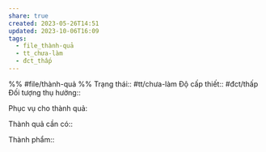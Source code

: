 ```yaml
---
share: true
created: 2023-05-26T14:51
updated: 2023-10-06T16:09
tags:
  - file_thành-quả
  - tt_chưa-làm
  - đct_thấp
---
```


%%
#file/thành-quả
%%
Trạng thái:: #tt/chưa-làm
Độ cấp thiết:: #đct/thấp
Đối tượng thụ hưởng:: 

Phục vụ cho thành quả:

Thành quả cần có:: 

Thành phẩm::
